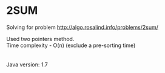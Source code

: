 2SUM
====

Solving for problem http://algo.rosalind.info/problems/2sum/ 

Used two pointers method.</br>
Time complexity - O(n) (exclude a pre-sorting time) </br>
</br>
</br>
Java version: 1.7
